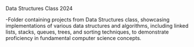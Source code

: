 Data Structures Class 2024

-Folder containing projects from Data Structures class, showcasing implementations of various data structures and algorithms, including linked lists, stacks, queues, trees, and sorting techniques, to demonstrate proficiency in fundamental computer science concepts.
